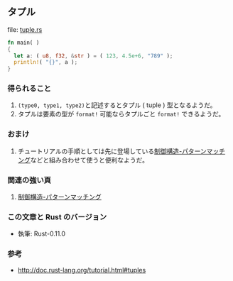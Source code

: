 ## タプル

file: [tuple.rs](.src/tuple.rs)

```rust
fn main( )
{
  let a: ( u8, f32, &str ) = ( 123, 4.5e+6, "789" );
  println!( "{}", a );
}
```

### 得られること

1. `(type0, type1, type2)`と記述するとタプル ( tuple ) 型となるようだ。
1. タプルは要素の型が `format!` 可能ならタプルごと `format!` できるようだ。

### おまけ

1. チュートリアルの手順としては先に登場している[制御構造-パターンマッチング](制御構造-パターンマッチング.md)などと組み合わせて使うと便利なようだ。

### 関連の強い頁

1. [制御構造-パターンマッチング](制御構造-パターンマッチング.md)

### この文章と Rust のバージョン

- 執筆: Rust-0.11.0

### 参考

- http://doc.rust-lang.org/tutorial.html#tuples
